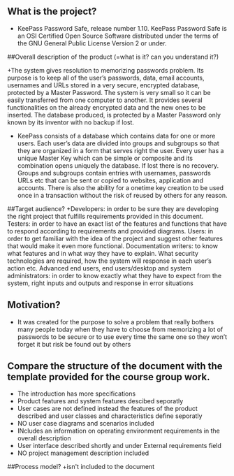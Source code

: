 ## What is the project?

+ KeePass Password Safe, release number 1.10. KeePass Password Safe is an OSI Certified Open Source Software distributed under the terms of the GNU General 
Public License Version 2 or under. 


##Overall description of the product (=what is it? can you understand it?)

+The system gives resolution to memorizing passwords problem. Its 
purpose is to keep all of the user’s passwords, data, email accounts, usernames and URLs stored in a very 
secure, encrypted database, protected by a Master Password. The system is very small so it can be easily 
transferred from one computer to another. It provides several functionalities on the already encrypted data 
and the new ones to be inserted. The database produced, is protected by a Master Password only known by 
its inventor with no backup if lost. 

+ KeePass consists of a database which contains data for one or more users. Each user’s data are divided into 
groups and subgroups so that they are organized in a form that serves right the user. Every user has a unique 
Master Key which can be simple or composite and its combination opens uniquely the database. If lost there 
is no recovery. Groups and subgroups contain entries with usernames, passwords URLs etc that can be sent 
or copied to websites, application and accounts. There is also the ability for a onetime key creation to be 
used once in a transaction without the risk of reused by others for any reason. 


##Target audience?
+Developers: in order to be sure they are developing the right project that fulfills requirements provided in 
this document. 
Testers: in order to have an exact list of the features and functions that have to respond according to 
requirements and provided diagrams. 
Users: in order to get familiar with the idea of the project and suggest other features that would make it even 
more functional. 
Documentation writers: to know what features and in what way they have to explain. What security 
technologies are required, how the system will response in each user’s action etc. 
Advanced end users, end users/desktop and system administrators: in order to know exactly what they 
have to expect from the system, right inputs and outputs and response in error situations

## Motivation?
+ It was created for the purpose to solve a problem that really bothers many people today when they have to 
choose from memorizing a lot of passwords to be secure or to use every time the same one so they won’t 
forget it but risk be found out by others

## Compare the structure of the document with the template provided for the course group work. 

+ The introduction has more specifications
+ Product features and system features descibed seporatly
+ User cases are not defined instead the features of the product described and user classes and characteristics define seporatly
+ NO user case diagrams and scenarios included
+ INcludes an information on operating environment requirements in the overall description
+ User interface described shortly and under External requirements field
+ NO  project management description included

##Process model?
+isn't included to the document
